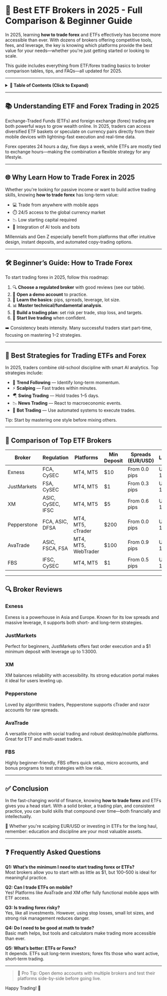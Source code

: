 # 💼 Best ETF Brokers in 2025 - Full Comparison & Beginner Guide

In 2025, learning **how to trade forex** and ETFs effectively has become more accessible than ever. With dozens of brokers offering competitive tools, fees, and leverage, the key is knowing which platforms provide the best value for your needs—whether you're just getting started or looking to scale.

This guide includes everything from ETF/forex trading basics to broker comparison tables, tips, and FAQs—all updated for 2025.

---

<details>
  <summary><strong>📑 Table of Contents (Click to Expand)</strong></summary>

- [Understanding ETF and Forex Trading in 2025](#understanding-etf-and-forex-trading-in-2025)
- [Why Learn How to Trade Forex in 2025](#why-learn-how-to-trade-forex-in-2025)
- [Beginner’s Guide: How to Trade Forex](#beginners-guide-how-to-trade-forex)
- [Best Strategies for Trading ETFs and Forex](#best-strategies-for-trading-etfs-and-forex)
- [🧾 Comparison of Top ETF Brokers](#comparison-of-top-etf-brokers)
- [🔍 Broker Reviews](#broker-reviews)
- [✅ Conclusion](#conclusion)
- [❓ Frequently Asked Questions](#frequently-asked-questions)

</details>

---

## 📚 Understanding ETF and Forex Trading in 2025

Exchange-Traded Funds (ETFs) and foreign exchange (forex) trading are both powerful ways to grow wealth online. In 2025, traders can access diversified ETF baskets or speculate on currency pairs directly from their mobile devices with lightning-fast execution and real-time data.

Forex operates 24 hours a day, five days a week, while ETFs are mostly tied to exchange hours—making the combination a flexible strategy for any lifestyle.

---

## 🌐 Why Learn How to Trade Forex in 2025

Whether you're looking for passive income or want to build active trading skills, knowing **how to trade forex** has long-term value:

- 💻 Trade from anywhere with mobile apps
- ⏱️ 24/5 access to the global currency market
- 📉 Low starting capital required
- 🤖 Integration of AI tools and bots

Millennials and Gen Z especially benefit from platforms that offer intuitive design, instant deposits, and automated copy-trading options.

---

## 🛠️ Beginner’s Guide: How to Trade Forex

To start trading forex in 2025, follow this roadmap:

1. 🔍 **Choose a regulated broker** with good reviews (see our table).
2. 🧾 **Open a demo account** to practice.
3. 📘 **Learn the basics**: pips, spreads, leverage, lot size.
4. 📊 **Master technical/fundamental analysis**.
5. 🧠 **Build a trading plan**: set risk per trade, stop loss, and targets.
6. 🏁 **Start live trading** when confident.

➡️ Consistency beats intensity. Many successful traders start part-time, focusing on mastering 1–2 strategies.

---

## 🧠 Best Strategies for Trading ETFs and Forex

In 2025, traders combine old-school discipline with smart AI analytics. Top strategies include:

- 🎯 **Trend Following** — Identify long-term momentum.
- ⚡ **Scalping** — Fast trades within minutes.
- 🪂 **Swing Trading** — Hold trades 1–5 days.
- 📉 **News Trading** — React to macroeconomic events.
- 🤖 **Bot Trading** — Use automated systems to execute trades.

Tip: Start by mastering one style before mixing others.

---

## 🧾 Comparison of Top ETF Brokers

| Broker        | Regulation               | Platforms       | Min Deposit | Spreads (EUR/USD) | Leverage     | Affiliate Link |
|---------------|--------------------------|-----------------|-------------|-------------------|--------------|----------------|
| Exness        | FCA, CySEC               | MT4, MT5        | $10         | From 0.0 pips     | Up to 1:2000 | [Join Exness](https://one.exnesstrack.org/a/english23) |
| JustMarkets   | FSA, CySEC               | MT4, MT5        | $1          | From 0.3 pips     | Up to 1:3000 | [Join JustMarkets](https://one.justmarkets.link/a/79iqw0j6nj) |
| XM            | ASIC, CySEC, IFSC        | MT4, MT5        | $5          | From 0.6 pips     | Up to 1:888  | [Join XM](https://clicks.pipaffiliates.com/c?c=589901&l=en&p=0) |
| Pepperstone   | FCA, ASIC, DFSA          | MT4, MT5, cTrader | $200      | From 0.0 pips     | Up to 1:500  | [Join Pepperstone](https://trk.pepperstonepartners.com/aff_c?offer_id=367&aff_id=33954) |
| AvaTrade      | ASIC, FSCA, FSA          | MT4, MT5, WebTrader | $100    | From 0.9 pips     | Up to 1:400  | [Join AvaTrade](https://www.avatrade.com?versionId=10301&tag=194438) |
| FBS           | IFSC, CySEC              | MT4, MT5        | $1          | From 0.5 pips     | Up to 1:3000 | [Join FBS](https://fbs.partners?ibl=587836&ibp=21398815) |

---

## 🔍 Broker Reviews

### Exness
Exness is a powerhouse in Asia and Europe. Known for its low spreads and massive leverage, it supports both short- and long-term strategies.

### JustMarkets
Perfect for beginners, JustMarkets offers fast order execution and a $1 minimum deposit with leverage up to 1:3000.

### XM
XM balances reliability with accessibility. Its strong education portal makes it ideal for users leveling up.

### Pepperstone
Loved by algorithmic traders, Pepperstone supports cTrader and razor accounts for raw spreads.

### AvaTrade
A versatile choice with social trading and robust desktop/mobile platforms. Great for ETF and multi-asset traders.

### FBS
Highly beginner-friendly, FBS offers quick setup, micro accounts, and bonus programs to test strategies with low risk.

---

## ✅ Conclusion

In the fast-changing world of finance, knowing **how to trade forex** and ETFs gives you a head start. With a solid broker, a trading plan, and consistent practice, you can build skills that compound over time—both financially and intellectually.

🚀 Whether you're scalping EUR/USD or investing in ETFs for the long haul, remember: education and discipline are your most valuable assets.

---

## ❓ Frequently Asked Questions

**Q1: What’s the minimum I need to start trading forex or ETFs?**  
Most brokers allow you to start with as little as $1, but $100–$500 is ideal for meaningful practice.

**Q2: Can I trade ETFs on mobile?**  
Yes! Platforms like AvaTrade and XM offer fully functional mobile apps with ETF access.

**Q3: Is trading forex risky?**  
Yes, like all investments. However, using stop losses, small lot sizes, and strong risk management reduces danger.

**Q4: Do I need to be good at math to trade?**  
Basic math helps, but tools and calculators make trading more accessible than ever.

**Q5: What’s better: ETFs or Forex?**  
It depends. ETFs suit long-term investors; forex fits those who want active, short-term trading.

---

> 🧠 Pro Tip: Open demo accounts with multiple brokers and test their platforms side-by-side before going live.

Happy Trading! 🚀
